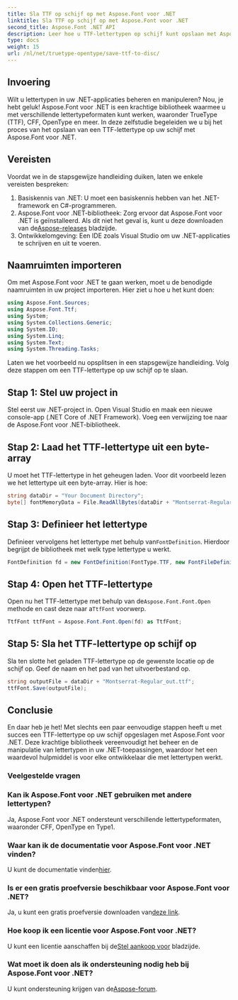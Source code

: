```yaml
---
title: Sla TTF op schijf op met Aspose.Font voor .NET
linktitle: Sla TTF op schijf op met Aspose.Font voor .NET
second_title: Aspose.Font .NET API
description: Leer hoe u TTF-lettertypen op schijf kunt opslaan met Aspose.Font voor .NET. Volg onze stapsgewijze handleiding voor naadloos lettertypebeheer in uw .NET-applicaties.
type: docs
weight: 15
url: /nl/net/truetype-opentype/save-ttf-to-disc/
---
```

## Invoering
Wilt u lettertypen in uw .NET-applicaties beheren en manipuleren? Nou, je hebt geluk! Aspose.Font voor .NET is een krachtige bibliotheek waarmee u met verschillende lettertypeformaten kunt werken, waaronder TrueType (TTF), CFF, OpenType en meer. In deze zelfstudie begeleiden we u bij het proces van het opslaan van een TTF-lettertype op uw schijf met Aspose.Font voor .NET.
## Vereisten
Voordat we in de stapsgewijze handleiding duiken, laten we enkele vereisten bespreken:
1. Basiskennis van .NET: U moet een basiskennis hebben van het .NET-framework en C#-programmeren.
2.  Aspose.Font voor .NET-bibliotheek: Zorg ervoor dat Aspose.Font voor .NET is geïnstalleerd. Als dit niet het geval is, kunt u deze downloaden van de[Aspose-releases](https://releases.aspose.com/font/net/) bladzijde.
3. Ontwikkelomgeving: Een IDE zoals Visual Studio om uw .NET-applicaties te schrijven en uit te voeren.
## Naamruimten importeren
Om met Aspose.Font voor .NET te gaan werken, moet u de benodigde naamruimten in uw project importeren. Hier ziet u hoe u het kunt doen:
```csharp
using Aspose.Font.Sources;
using Aspose.Font.Ttf;
using System;
using System.Collections.Generic;
using System.IO;
using System.Linq;
using System.Text;
using System.Threading.Tasks;
```
Laten we het voorbeeld nu opsplitsen in een stapsgewijze handleiding. Volg deze stappen om een TTF-lettertype op uw schijf op te slaan.
## Stap 1: Stel uw project in
Stel eerst uw .NET-project in. Open Visual Studio en maak een nieuwe console-app (.NET Core of .NET Framework). Voeg een verwijzing toe naar de Aspose.Font voor .NET-bibliotheek.
## Stap 2: Laad het TTF-lettertype uit een byte-array
U moet het TTF-lettertype in het geheugen laden. Voor dit voorbeeld lezen we het lettertype uit een byte-array. Hier is hoe:
```csharp
string dataDir = "Your Document Directory";
byte[] fontMemoryData = File.ReadAllBytes(dataDir + "Montserrat-Regular.ttf");
```
## Stap 3: Definieer het lettertype
 Definieer vervolgens het lettertype met behulp van`FontDefinition`. Hierdoor begrijpt de bibliotheek met welk type lettertype u werkt.
```csharp
FontDefinition fd = new FontDefinition(FontType.TTF, new FontFileDefinition("ttf", new ByteContentStreamSource(fontMemoryData)));
```
## Stap 4: Open het TTF-lettertype
 Open nu het TTF-lettertype met behulp van de`Aspose.Font.Font.Open` methode en cast deze naar a`TtfFont` voorwerp.
```csharp
TtfFont ttfFont = Aspose.Font.Font.Open(fd) as TtfFont;
```
## Stap 5: Sla het TTF-lettertype op schijf op
Sla ten slotte het geladen TTF-lettertype op de gewenste locatie op de schijf op. Geef de naam en het pad van het uitvoerbestand op.
```csharp
string outputFile = dataDir + "Montserrat-Regular_out.ttf";
ttfFont.Save(outputFile);
```

## Conclusie
En daar heb je het! Met slechts een paar eenvoudige stappen heeft u met succes een TTF-lettertype op uw schijf opgeslagen met Aspose.Font voor .NET. Deze krachtige bibliotheek vereenvoudigt het beheer en de manipulatie van lettertypen in uw .NET-toepassingen, waardoor het een waardevol hulpmiddel is voor elke ontwikkelaar die met lettertypen werkt.
### Veelgestelde vragen
### Kan ik Aspose.Font voor .NET gebruiken met andere lettertypen?
Ja, Aspose.Font voor .NET ondersteunt verschillende lettertypeformaten, waaronder CFF, OpenType en Type1.
### Waar kan ik de documentatie voor Aspose.Font voor .NET vinden?
 U kunt de documentatie vinden[hier](https://reference.aspose.com/font/net/).
### Is er een gratis proefversie beschikbaar voor Aspose.Font voor .NET?
 Ja, u kunt een gratis proefversie downloaden van[deze link](https://releases.aspose.com/).
### Hoe koop ik een licentie voor Aspose.Font voor .NET?
 U kunt een licentie aanschaffen bij de[Stel aankoop voor](https://purchase.aspose.com/buy) bladzijde.
### Wat moet ik doen als ik ondersteuning nodig heb bij Aspose.Font voor .NET?
 U kunt ondersteuning krijgen van de[Aspose-forum](https://forum.aspose.com/c/font/41).